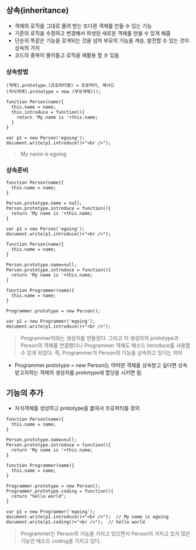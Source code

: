 ## 상속(inheritance)
- 객체의 로직을 그대로 물려 받는 또다른 객체를 만들 수 있는 기능
- 기존의 로직을 수정하고 변경해서 파생된 새로운 객체를 만들 수 있게 해줌
- 단순히 똑같은 기능을 갖게되는 것을 넘어 부모의 기능을 계승, 발전할 수 있는 것이 상속의 가치
- 코드의 중복이 줄어들고 로직을 재활용 할 수 있음


### 상속방법
```
(객체).prototype.(프로퍼티명) = 프로퍼티, 메서드
(자식객체).prototype = new (부모객체)();
```
```
function Person(name){
  this.name = name;
  this.introduce = function(){
    return 'My name is '+this.name; 
  }   
}

var p1 = new Person('egoing');
document.write(p1.introduce()+"<br />");
```
> My name is egoing

### 상속준비
```
function Person(name){
  this.name = name;
}

Person.prototype.name = null;
Person.prototype.introduce = function(){
  return 'My name is '+this.name; 
}

var p1 = new Person('egoing');
document.write(p1.introduce()+"<br />");
```

```
function Person(name){
  this.name = name;
}

Person.prototype.name=null;
Person.prototype.introduce = function(){
  return 'My name is '+this.name; 
}
 
function Programmer(name){
  this.name = name;
}

Programmer.prototype = new Person();
 
var p1 = new Programmer('egoing');
document.write(p1.introduce()+"<br />");
```
> Programmer이라는 생성자를 만들었다. 그리고 이 생성자의 prototype과 Person의 객체를 연결했더니 Programmer 객체도 메소드 introduce를 사용할 수 있게 되었다. 즉, Programmer가 Person의 기능을 상속하고 있다는 의미

- Programmer.prototype = new Person(); 어떠한 객체를 상속받고 싶다면 상속받고자하는 객체의 생성자를 prototype에 할당을 시키면 됨


## 기능의 추가
- 자식객체를 생성하고 prototype을 붙여서 프로퍼티를 정의
```
function Person(name){
  this.name = name;
}

Person.prototype.name=null;
Person.prototype.introduce = function(){
  return 'My name is '+this.name; 
}
 
function Programmer(name){
  this.name = name;
}

Programmer.prototype = new Person();
Programmer.prototype.coding = function(){
  return "hello world";
}
 
var p1 = new Programmer('egoing');
document.write(p1.introduce()+"<br />");  // My name is egoing
document.write(p1.coding()+"<br />");  // hello world
```
> Programmer는 Person의 기능을 가지고 있으면서 Person이 가지고 있지 않은 기능인 메소드 coding을 가지고 있다. 
